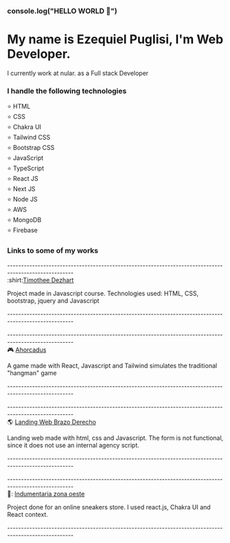 
<!--
**Ezepuglisi/Ezepuglisi** is a ✨ _special_ ✨ repository because its `README.md` (this file) appears on your GitHub profile.

Here are some ideas to get you started:

- 🔭 I’m currently working on ...
- 🌱 I’m currently learning ...
- 👯 I’m looking to collaborate on ...
- 🤔 I’m looking for help with ...
- 💬 Ask me about ...
- 📫 How to reach me: ...
- 😄 Pronouns: ...
- ⚡ Fun fact: ...
-->

### console.log("HELLO WORLD 👋")

<h1>My name is Ezequiel Puglisi, I'm Web Developer.</h1>

<p>I currently work at nular. as a Full stack Developer</p> 

<h3>I handle the following technologies</h3>

:star: HTML <br>
:star: CSS  <br>
:star: Chakra UI <br>
:star: Tailwind CSS <br>
:star: Bootstrap CSS <br>
:star: JavaScript  <br>
:star: TypeScript <br>
:star: React JS  <br>
:star: Next JS <br>
:star: Node JS <br>
:star: AWS <br>
:star: MongoDB <br>
:star: Firebase <br>

<h3>Links to some of my works</h3>
------------------------------------------------------------------------------------------------------<br>
:shirt:<a href="https://ezepuglisi.github.io/TimotheeDezahrt-JS/">Timothee Dezhart</a>
<p>
Project made in Javascript course. Technologies used: HTML, CSS, bootstrap, jquery and Javascript
</p>
------------------------------------------------------------------------------------------------------<br>

------------------------------------------------------------------------------------------------------<br>
:video_game: <a href="https://ahorcadus-v2.vercel.app/">Ahorcadus</a>
<p>
A game made with React, Javascript and Tailwind simulates the traditional "hangman" game
</p>
------------------------------------------------------------------------------------------------------<br>

------------------------------------------------------------------------------------------------------<br>
:earth_americas: <a href="https://ezepuglisi.github.io/brazoDerecho/">Landing Web Brazo Derecho</a>
<p>
Landing web made with html, css and Javascript. The form is not functional, since it does not use an internal agency script.
</p>
------------------------------------------------------------------------------------------------------<br>

------------------------------------------------------------------------------------------------------<br>
👟: <a href="https://indumentaria-zonaoeste.vercel.app/">Indumentaria zona oeste</a>
<p>
Project done for an online sneakers store. I used react.js, Chakra UI and React context.
</p>
------------------------------------------------------------------------------------------------------<br>


